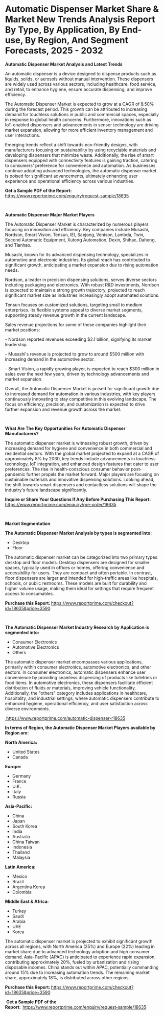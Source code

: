 <p><h1>Automatic Dispenser Market Share & Market New Trends Analysis Report By Type, By Application, By End-use, By Region, And Segment Forecasts, 2025 - 2032</h1></p><p><strong>Automatic Dispenser Market Analysis and Latest Trends</strong></p>
<p><p>An automatic dispenser is a device designed to dispense products such as liquids, solids, or aerosols without manual intervention. These dispensers are widely used across various sectors, including healthcare, food service, and retail, to enhance hygiene, ensure accurate dispensing, and improve efficiency.</p><p>The Automatic Dispenser Market is expected to grow at a CAGR of 8.50% during the forecast period. This growth can be attributed to increasing demand for touchless solutions in public and commercial spaces, especially in response to global health concerns. Furthermore, innovations such as IoT-enabled dispensers and advancements in sensor technology are driving market expansion, allowing for more efficient inventory management and user interactions.</p><p>Emerging trends reflect a shift towards eco-friendly designs, with manufacturers focusing on sustainability by using recyclable materials and developing dispensers that minimize waste. Additionally, the rise of smart dispensers equipped with connectivity features is gaining traction, catering to consumers' preference for convenience and automation. As businesses continue adopting advanced technologies, the automatic dispenser market is poised for significant advancements, ultimately enhancing user experience and operational efficiency across various industries.</p></p>
<p><strong>Get a Sample PDF of the Report:&nbsp;</strong> <a href="https://www.reportprime.com/enquiry/request-sample/18635?utm_campaign=4465&utm_medium=2&utm_source=Github&utm_content=ia&utm_term=18052025&utm_id=automatic-dispenser">https://www.reportprime.com/enquiry/request-sample/18635</a></p>
<p>&nbsp;</p>
<p><strong>Automatic Dispenser Major Market Players</strong></p>
<p><p>The Automatic Dispenser Market is characterized by numerous players focusing on innovation and efficiency. Key companies include Musashi, Nordson, Smart Vision, Tensun, IEI, Saejong, Venison, Lambda, Twin, Second Automatic Equipment, Xutong Automation, Dexin, Shihao, Daheng, and Tianhao.</p><p>Musashi, known for its advanced dispensing technology, specializes in automotive and electronic industries. Its global reach has contributed to significant growth, anticipating a market expansion due to rising automation needs.</p><p>Nordson, a leader in precision dispensing solutions, serves diverse sectors including packaging and electronics. With robust R&D investments, Nordson is expected to maintain a strong growth trajectory, projected to reach significant market size as industries increasingly adopt automated solutions.</p><p>Tensun focuses on customized solutions, targeting small to medium enterprises. Its flexible systems appeal to diverse market segments, supporting steady revenue growth in the current landscape.</p><p>Sales revenue projections for some of these companies highlight their market positions: </p><p>- Nordson reported revenues exceeding $2.1 billion, signifying its market leadership.</p><p>- Musashi's revenue is projected to grow to around $500 million with increasing demand in the automotive sector.</p><p>- Smart Vision, a rapidly growing player, is expected to reach $300 million in sales over the next few years, driven by technology advancements and market expansion.</p><p>Overall, the Automatic Dispenser Market is poised for significant growth due to increased demand for automation in various industries, with key players continuously innovating to stay competitive in this evolving landscape. The focus on efficiency, precision, and customization is expected to drive further expansion and revenue growth across the market.</p></p>
<p>&nbsp;</p>
<p><strong>What Are The Key Opportunities For Automatic Dispenser Manufacturers?</strong></p>
<p><p>The automatic dispenser market is witnessing robust growth, driven by increasing demand for hygiene and convenience in both commercial and residential sectors. With the global market projected to expand at a CAGR of approximately 8% by 2030, key trends include advancements in touchless technology, IoT integration, and enhanced design features that cater to user preferences. The rise in health-conscious consumer behavior post-pandemic further propels the market forward. Major players are focusing on sustainable materials and innovative dispensing solutions. Looking ahead, the shift towards smart dispensers and contactless solutions will shape the industry's future landscape significantly.</p></p>
<p><strong>Inquire or Share Your Questions If Any Before Purchasing This Report:</strong> <a href="https://www.reportprime.com/enquiry/pre-order/18635?utm_campaign=4465&utm_medium=2&utm_source=Github&utm_content=ia&utm_term=18052025&utm_id=automatic-dispenser">https://www.reportprime.com/enquiry/pre-order/18635</a></p>
<p>&nbsp;</p>
<p><strong>Market Segmentation</strong></p>
<p><strong>The Automatic Dispenser Market Analysis by types is segmented into:</strong></p>
<p><ul><li>Desktop</li><li>Floor</li></ul></p>
<p><p>The automatic dispenser market can be categorized into two primary types: desktop and floor models. Desktop dispensers are designed for smaller spaces, typically used in offices or homes, offering convenience and accessibility for users. They are compact and often portable. In contrast, floor dispensers are larger and intended for high-traffic areas like hospitals, schools, or public restrooms. These models are built for durability and higher volume usage, making them ideal for settings that require frequent access to consumables.</p></p>
<p><strong>Purchase this Report:&nbsp;</strong><a href="https://www.reportprime.com/checkout?id=18635&price=3590&utm_campaign=4465&utm_medium=2&utm_source=Github&utm_content=ia&utm_term=18052025&utm_id=automatic-dispenser">https://www.reportprime.com/checkout?id=18635&price=3590</a></p>
<p>&nbsp;</p>
<p><strong>The Automatic Dispenser Market Industry Research by Application is segmented into:</strong></p>
<p><ul><li>Consumer Electronics</li><li>Automotive Electronics</li><li>Others</li></ul></p>
<p><p>The automatic dispenser market encompasses various applications, primarily within consumer electronics, automotive electronics, and other sectors. In consumer electronics, automatic dispensers enhance user convenience by providing seamless dispensing of products like toiletries or food items. In automotive electronics, these dispensers facilitate efficient distribution of fluids or materials, improving vehicle functionality. Additionally, the "others" category includes applications in healthcare, hospitality, and industrial settings, where automatic dispensers contribute to enhanced hygiene, operational efficiency, and user satisfaction across diverse environments.</p></p>
<p><a href="https://www.reportprime.com/automatic-dispenser-r18635?utm_campaign=4465&utm_medium=2&utm_source=Github&utm_content=ia&utm_term=18052025&utm_id=automatic-dispenser">&nbsp;https://www.reportprime.com/automatic-dispenser-r18635</a></p>
<p><strong>In terms of Region, the Automatic Dispenser Market Players available by Region are:</strong></p>
<p>
    <p> <strong> North America: </strong>
        <ul>
            <li>United States</li>
            <li>Canada</li>
        </ul>
        </p> 
    <p> <strong> Europe: </strong>
        <ul>
            <li>Germany</li>
            <li>France</li>
            <li>U.K.</li>
            <li>Italy</li>
            <li>Russia</li>
        </ul>
        </p> 
    <p> <strong> Asia-Pacific: </strong>
        <ul>
            <li>China</li>
            <li>Japan</li>
            <li>South Korea</li>
            <li>India</li>
            <li>Australia</li>
            <li>China Taiwan</li>
            <li>Indonesia</li>
            <li>Thailand</li>
            <li>Malaysia</li>
        </ul>
        </p> 
    <p> <strong> Latin America: </strong>
        <ul>
            <li>Mexico</li>
            <li>Brazil</li>
            <li>Argentina Korea</li>
            <li>Colombia</li>
        </ul>
        </p> 
    <p> <strong> Middle East & Africa: </strong>
        <ul>
            <li>Turkey</li>
            <li>Saudi</li>
            <li>Arabia</li>
            <li>UAE</li>
            <li>Korea</li>
        </ul>
    </p>
    </p>
<p><p>The automatic dispenser market is projected to exhibit significant growth across all regions, with North America (25%) and Europe (22%) leading in market share due to advanced technology adoption and high consumer demand. Asia-Pacific (APAC) is anticipated to experience rapid expansion, contributing approximately 20%, fueled by urbanization and rising disposable incomes. China stands out within APAC, potentially commanding around 15% due to increasing automation trends. The remaining market share, approximately 18%, is distributed across other regions. </p></p>
<p><strong>Purchase this Report: </strong><a href="https://www.reportprime.com/checkout?id=18635&price=3590&utm_campaign=4465&utm_medium=2&utm_source=Github&utm_content=ia&utm_term=18052025&utm_id=automatic-dispenser">https://www.reportprime.com/checkout?id=18635&price=3590</a></p>
<p>&nbsp;<strong>Get a Sample PDF of the Report:&nbsp;&nbsp;</strong><a href="https://www.reportprime.com/enquiry/request-sample/18635?utm_campaign=4465&utm_medium=2&utm_source=Github&utm_content=ia&utm_term=18052025&utm_id=automatic-dispenser">https://www.reportprime.com/enquiry/request-sample/18635</a></p>
<p><strong></strong></p>
<p><p></p><p></p><p></p></p>